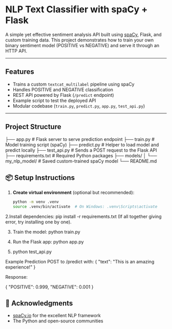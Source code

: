 # NLP Text Classifier with spaCy + Flask

A simple yet effective sentiment analysis API built using [spaCy](https://spacy.io/), Flask, and custom training data. 
This project demonstrates how to train your own binary sentiment model (POSITIVE vs NEGATIVE) and serve it through an HTTP API.

---

## Features

- Trains a custom `textcat_multilabel` pipeline using spaCy
- Handles POSITIVE and NEGATIVE classification
- REST API powered by Flask (`/predict` endpoint)
- Example script to test the deployed API
- Modular codebase (`train.py`, `predict.py`, `app.py`, `test_api.py`)

---

## Project Structure

├── app.py # Flask server to serve prediction endpoint ├── train.py # Model training script (spaCy) ├── predict.py # Helper to load model and predict locally
├── test_api.py # Sends a POST request to the Flask API ├── requirements.txt # Required Python packages ├── models/ │ └── my_nlp_model/ # Saved custom-trained spaCy model └── README.md



## 📦 Setup Instructions

1. **Create virtual environment** (optional but recommended):

   ```bash
   python -m venv .venv
   source .venv/bin/activate  # On Windows: .venv\Scripts\activate

2.Install dependencies:
pip install -r requirements.txt (If all together giving error, try installing one by one).

3. Train the model:
    python train.py

4. Run the Flask app:
    python app.py

5. python test_api.py


Example Prediction
POST to /predict with:
{
  "text": "This is an amazing experience!"
}


Response:

{
  "POSITIVE": 0.999,
  "NEGATIVE": 0.001
}

## 🙌 Acknowledgments

- [spaCy.io](https://spacy.io/) for the excellent NLP framework  
- The Python and open-source communities


 



